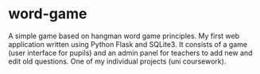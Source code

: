 # word-game
A simple game based on hangman word game principles.
My first web application written using Python Flask and SQLite3.
It consists of a game (user interface for pupils) and an admin panel for teachers to add new and edit old questions.
One of my individual projects (uni coursework).
